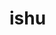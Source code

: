 # ishu
<!-- Global site tag (gtag.js) - Google Analytics -->
<script async src="https://www.googletagmanager.com/gtag/js?id=G-45WJG9MWCX"></script>
<script>
  window.dataLayer = window.dataLayer || [];
  function gtag(){dataLayer.push(arguments);}
  gtag('js', new Date());

  gtag('config', 'G-45WJG9MWCX');
</script>

